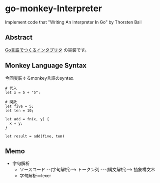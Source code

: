 # go-monkey-Interpreter
Implement code that "Writing An Interpreter In Go" by Thorsten Ball

## Abstract

[Go言語でつくるインタプリタ](https://www.oreilly.co.jp/books/9784873118222/) の実装です。

## Monkey Language Syntax

今回実装するmonkey言語のsyntax.

```monkey
# 代入
let x = 5 + "5";

# 関数
let five = 5;
let ten = 10;

let add = fn(x, y) {
  x + y;
}

let result = add(five, ten)
```


## Memo

* 字句解析
  * ソースコード --(字句解析)--> トークン列 ---(構文解析)--> 抽象構文木
  * 字句解析＝lexer